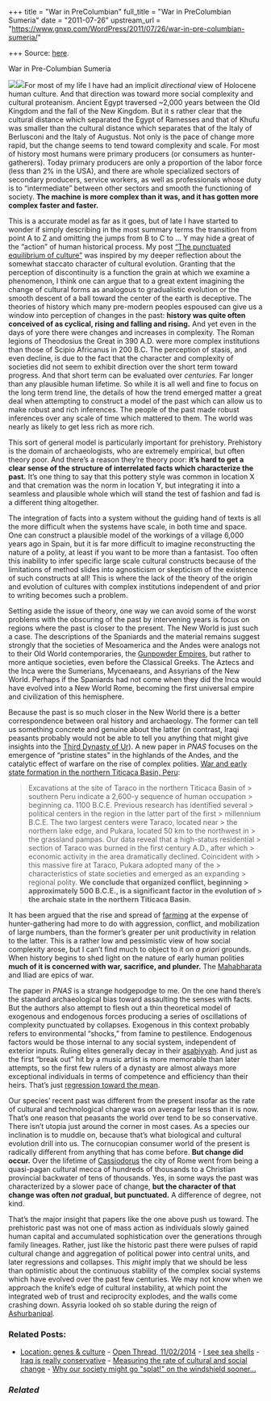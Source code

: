 +++
title = "War in PreColumbian"
full_title = "War in PreColumbian Sumeria"
date = "2011-07-26"
upstream_url = "https://www.gnxp.com/WordPress/2011/07/26/war-in-pre-columbian-sumeria/"

+++
Source: [here](https://www.gnxp.com/WordPress/2011/07/26/war-in-pre-columbian-sumeria/).

War in Pre-Columbian Sumeria

[![](https://i0.wp.com/blogs.discovermagazine.com/gnxp/files/2011/07/webpreview_htm_m482970ed.jpg?resize=300%2C371)![](https://i0.wp.com/blogs.discovermagazine.com/gnxp/files/2011/07/webpreview_htm_m482970ed.jpg?resize=300%2C371)](https://i0.wp.com/blogs.discovermagazine.com/gnxp/files/2011/07/webpreview_htm_m482970ed.jpg)For most of my life I have had an implicit *directional* view of Holocene human culture. And that direction was toward more social complexity and cultural proteanism. Ancient Egypt traversed \~2,000 years between the Old Kingdom and the fall of the New Kingdom. But it s rather clear that the cultural distance which separated the Egypt of Ramesses and that of Khufu was smaller than the cultural distance which separates that of the Italy of Berlusconi and the Italy of Augustus. Not only is the pace of change more rapid, but the change seems to tend toward complexity and scale. For most of history most humans were primary producers (or consumers as hunter-gatherers). Today primary producers are only a proportion of the labor force (less than 2% in the USA), and there are whole specialized sectors of secondary producers, service workers, as well as professionals whose duty is to “intermediate” between other sectors and smooth the functioning of society. **The machine is more complex than it was, and it has gotten more complex faster and faster.**

This is a accurate model as far as it goes, but of late I have started to wonder if simply describing in the most summary terms the transition from point A to Z and omitting the jumps from B to C to … Y may hide a great of the “action” of human historical process. My post [“The punctuated equilibrium of culture”](http://blogs.discovermagazine.com/gnxp/2011/06/the-punctuated-equilibrium-of-culture/) was inspired by my deeper reflection about the somewhat staccato character of cultural evolution. Granting that the perception of discontinuity is a function the grain at which we examine a phenomenon, I think one can argue that to a great extent imagining the change of cultural forms as analogous to gradualistic evolution or the smooth descent of a ball toward the center of the earth is deceptive. The theories of history which many pre-modern peoples espoused can give us a window into perception of changes in the past: **history was quite often conceived of as cyclical, rising and falling and rising.** And yet even in the days of yore there were changes and increases in complexity. The Roman legions of Theodosius the Great in 390 A.D. were more complex institutions than those of Scipio Africanus in 200 B.C. The perception of stasis, and even decline, is due to the fact that the character and complexity of societies did not seem to exhibit direction over the short term toward progress. And that short term can be evaluated over *centuries.* Far longer than any plausible human lifetime. So while it is all well and fine to focus on the long term trend line, the details of how the trend emerged matter a great deal when attempting to construct a model of the past which can allow us to make robust and rich inferences. The people of the past made robust inferences over any scale of time which mattered to them. The world was nearly as likely to get less rich as more rich.

  
This sort of general model is particularly important for prehistory. Prehistory is the domain of archaeologists, who are extremely empirical, but often theory poor. And there’s a reason they’re theory poor: **it’s hard to get a clear sense of the structure of interrelated facts which characterize the past.** It’s one thing to say that this pottery style was common in location X and that cremation was the norm in location Y, but integrating it into a seamless and plausible whole which will stand the test of fashion and fad is a different thing altogether.

The integration of facts into a system without the guiding hand of texts is all the more difficult when the systems have scale, in both time and space. One can construct a plausible model of the workings of a village 6,000 years ago in Spain, but it is far more difficult to imagine reconstructing the nature of a polity, at least if you want to be more than a fantasist. Too often this inability to infer specific large scale cultural constructs because of the limitations of method slides into agnosticism or skepticism of the existence of such constructs at all! This is where the lack of the theory of the origin and evolution of cultures with complex institutions independent of and prior to writing becomes such a problem.

Setting aside the issue of theory, one way we can avoid some of the worst problems with the obscuring of the past by intervening years is focus on regions where the past is closer to the present. The New World is just such a case. The descriptions of the Spaniards and the material remains suggest strongly that the societies of Mesoamerica and the Andes were analogs not to their Old World contemporaries, the [Gunpowder Empires](https://en.wikipedia.org/wiki/Gunpowder_Empires), but rather to more antique societies, even before the Classical Greeks. The Aztecs and the Inca were the Sumerians, Mycenaeans, and Assyrians of the New World. Perhaps if the Spaniards had not come when they did the Inca would have evolved into a New World Rome, becoming the first universal empire and civilization of this hemisphere.

Because the past is so much closer in the New World there is a better correspondence between oral history and archaeology. The former can tell us something concrete and genuine about the latter (in contrast, Iraqi peasants probably would not be able to tell you anything that might give insights into the [Third Dynasty of Ur](https://en.wikipedia.org/wiki/Third_Dynasty_of_Ur)). A new paper in *PNAS* focuses on the emergence of “pristine states” in the highlands of the Andes, and the catalytic effect of warfare on the rise of complex polities. [War and early state formation in the northern Titicaca Basin, Peru](http://www.pnas.org/content/early/2011/07/20/1110176108.short?rss=1):

> Excavations at the site of Taraco in the northern Titicaca Basin of > southern Peru indicate a 2,600-y sequence of human occupation > beginning ca. 1100 B.C.E. Previous research has identified several > political centers in the region in the latter part of the first > millennium B.C.E. The two largest centers were Taraco, located near > the northern lake edge, and Pukara, located 50 km to the northwest in > the grassland pampas. Our data reveal that a high-status residential > section of Taraco was burned in the first century A.D., after which > economic activity in the area dramatically declined. Coincident with > this massive fire at Taraco, Pukara adopted many of the > characteristics of state societies and emerged as an expanding > regional polity. **We conclude that organized conflict, beginning > approximately 500 B.C.E., is a significant factor in the evolution of > the archaic state in the northern Titicaca Basin.**

It has been argued that the rise and spread of [farming](http://blogs.discovermagazine.com/gnxp/2011/03/foragers-to-farmers-a-tale-of-collective-action/) at the expense of hunter-gathering had more to do with aggression, conflict, and mobilization of large numbers, than the former’s greater per unit productivity in relation to the latter. This is a rather low and pessimistic view of how social complexity arose, but I can’t find much to object to it on *a priori* grounds. When history begins to shed light on the nature of early human polities **much of it is concerned with war, sacrifice, and plunder.** The [Mahabharata](https://en.wikipedia.org/wiki/Mahabharata) and Iliad are epics of war.

The paper in *PNAS* is a strange hodgepodge to me. On the one hand there’s the standard archaeological bias toward assaulting the senses with facts. But the authors also attempt to flesh out a thin theoretical model of exogenous and endogenous forces producing a series of oscillations of complexity punctuated by collapses. Exogenous in this context probably refers to environmental “shocks,” from famine to pestilence. Endogenous factors would be those internal to any social system, independent of exterior inputs. Ruling elites generally decay in their [asabiyyah](https://en.wikipedia.org/wiki/Asabiyyah). And just as the first “break out” hit by a music artist is more memorable than later attempts, so the first few rulers of a dynasty are almost always more exceptional individuals in terms of competence and efficiency than their heirs. That’s just [regression toward the mean](https://en.wikipedia.org/wiki/Regression_toward_the_mean).

Our species’ recent past was different from the present insofar as the rate of cultural and technological change was on average far less than it is now. That’s one reason that peasants the world over tend to be so conservative. There isn’t utopia just around the corner in most cases. As a species our inclination is to muddle on, because that’s what biological and cultural evolution drill into us. The cornucopian consumer world of the present is radically different from anything that has come before. **But change did occur.** Over the lifetime of [Cassiodorus](https://en.wikipedia.org/wiki/Cassiodorus) the city of Rome went from being a quasi-pagan cultural mecca of hundreds of thousands to a Christian provincial backwater of tens of thousands. Yes, in some ways the past was characterized by a slower pace of change, **but the character of that change was often *not* gradual, but punctuated.** A difference of degree, not kind.

That’s the major insight that papers like the one above push us toward. The prehistoric past was not one of mass action as individuals slowly gained human capital and accumulated sophistication over the generations through family lineages. Rather, just like the historic past there were pulses of rapid cultural change and aggregation of political power into central units, and later regressions and collapses. This *might* imply that we should be less than optimistic about the continuous stability of the complex social systems which have evolved over the past few centuries. We may not know when we approach the knife’s edge of cultural instability, at which point the integrated web of trust and reciprocity explodes, and the walls come crashing down. Assyria looked oh so stable during the reign of [Ashurbanipal](https://en.wikipedia.org/wiki/Ashurbanipal).

### Related Posts:

- [Location: genes &
  culture](https://www.gnxp.com/WordPress/2008/01/15/location-genes-culture/) - [Open Thread,
  11/02/2014](https://www.gnxp.com/WordPress/2014/11/02/open-thread-11022014/) - [I see sea
  shells](https://www.gnxp.com/WordPress/2007/06/07/i-see-sea-shells/) - [Iraq is really
  conservative](https://www.gnxp.com/WordPress/2009/06/08/iraq-is-really-conservative/) - [Measuring the rate of cultural and social
  change](https://www.gnxp.com/WordPress/2008/03/13/measuring-the-rate-of-cultural-and-social-change/) - [Why our society might go "splat!" on the windshield
  sooner…](https://www.gnxp.com/WordPress/2017/12/10/why-our-society-might-go-splat-on-the-windshield-sooner-than-we-think/)

### *Related*

[](https://www.addtoany.com/add_to/facebook?linkurl=https%3A%2F%2Fwww.gnxp.com%2FWordPress%2F2011%2F07%2F26%2Fwar-in-pre-columbian-sumeria%2F&linkname=War%20in%20Pre-Columbian%20Sumeria "Facebook")[](https://www.addtoany.com/add_to/twitter?linkurl=https%3A%2F%2Fwww.gnxp.com%2FWordPress%2F2011%2F07%2F26%2Fwar-in-pre-columbian-sumeria%2F&linkname=War%20in%20Pre-Columbian%20Sumeria "Twitter")[](https://www.addtoany.com/add_to/email?linkurl=https%3A%2F%2Fwww.gnxp.com%2FWordPress%2F2011%2F07%2F26%2Fwar-in-pre-columbian-sumeria%2F&linkname=War%20in%20Pre-Columbian%20Sumeria "Email")[](https://www.addtoany.com/share)

